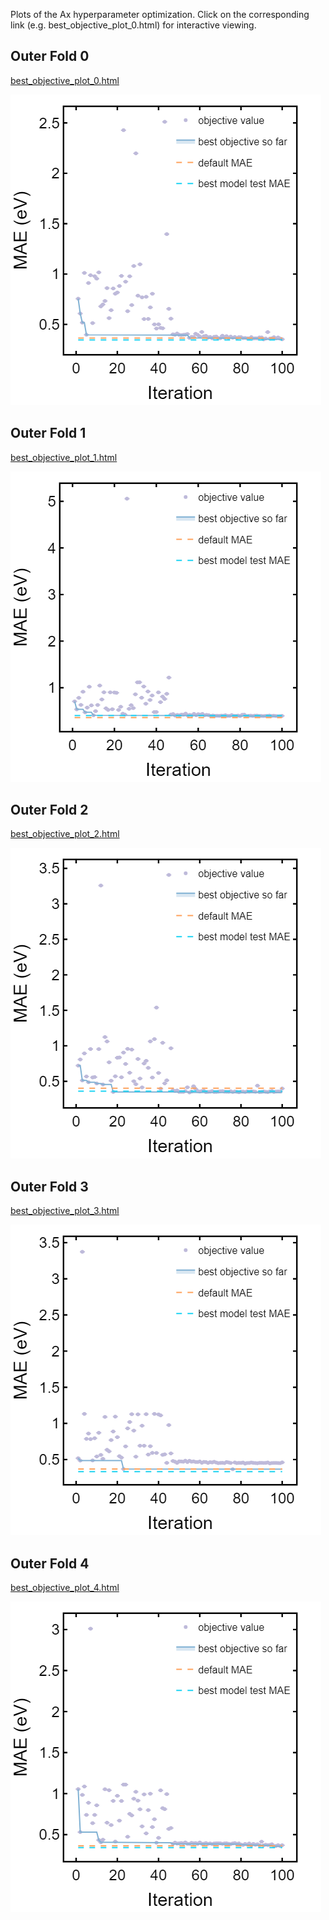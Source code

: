 Plots of the Ax hyperparameter optimization. Click on the corresponding link (e.g. best_objective_plot_0.html) for interactive viewing.

## Outer Fold 0
[best_objective_plot_0.html](https://sparks-baird.github.io/crabnet-hyperparameter/figures/best_objective_plot_0.html)

![best_objective_plot_0.png](best_objective_plot_0.png)

## Outer Fold 1
[best_objective_plot_1.html](https://sparks-baird.github.io/crabnet-hyperparameter/figures/best_objective_plot_1.html)

![best_objective_plot_1.png](best_objective_plot_1.png)

## Outer Fold 2
[best_objective_plot_2.html](https://sparks-baird.github.io/crabnet-hyperparameter/figures/best_objective_plot_2.html)

![best_objective_plot_2.png](best_objective_plot_2.png)

## Outer Fold 3
[best_objective_plot_3.html](https://sparks-baird.github.io/crabnet-hyperparameter/figures/best_objective_plot_3.html)

![best_objective_plot_3.png](best_objective_plot_3.png)

## Outer Fold 4
[best_objective_plot_4.html](https://sparks-baird.github.io/crabnet-hyperparameter/figures/best_objective_plot_4.html)

![best_objective_plot_4.png](best_objective_plot_4.png)


<!---
Outer fold 0
------------

.. raw:: html
   :file: best_objective_plot_0.html

Outer fold 1
------------

.. raw:: html
   :file: best_objective_plot_1.html

Outer fold 2
------------

.. raw:: html
   :file: best_objective_plot_2.html

Outer fold 3
------------

.. raw:: html
   :file: best_objective_plot_3.html
   
Outer fold 4
------------

.. raw:: html
   :file: best_objective_plot_4.html
--->
